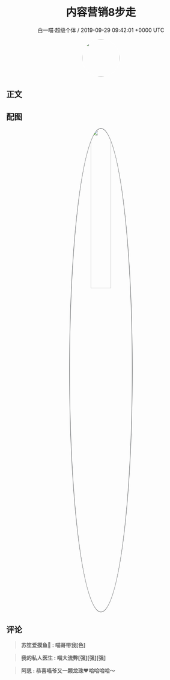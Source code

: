 <h1 align="center">内容营销8步走</h1>
<p align="center">
    <a>白一喵·超级个体 / 2019-09-29 09:42:01 &#43;0000 UTC</a>
</p>

<div align="center">
    <img src="https://images.zsxq.com/FrhfOUekGDKoZb1ahsi1SyZ_2Sb6?e=1590940799&amp;token=kIxbL07-8jAj8w1n4s9zv64FuZZNEATmlU_Vm6zD:C7sBILrdfJQd5kG85JKTUn_sj2o=" width="100" height="100" style="border:1px solid;border-radius:50%; color:#ffffff"/>
</div>

## 正文

<div>

</div>

## 配图
<div class="image" align="center">

<img src="https://images.zsxq.com/FkSzDkF6P-5xZYeda5bVvT6yFmRw?e=1590940799&amp;token=kIxbL07-8jAj8w1n4s9zv64FuZZNEATmlU_Vm6zD:4D7r2WIWsmmasqkW9__-TzWDa8Q=" width="33%" height="33%" style="border:1px solid;border-radius:50%; color:#3c3f41"/>

</div>

## 评论

<div align="left">
<div>

<blockquote >
<span> <strong>苏笙爱摸鱼🐶 : 喵哥带我[色] </strong></span>
</blockquote>

<blockquote >
<span> <strong>我的私人医生 : 喵大流弊[强][强][强] </strong></span>
</blockquote>

<blockquote >
<span> <strong>阿思 : 恭喜喵爷又一颗龙珠❤️哈哈哈哈～ </strong></span>
</blockquote>

</div>
</div>